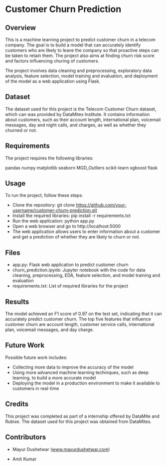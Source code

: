 # Customer Churn Prediction


## Overview
This is a machine learning project to predict customer churn in a telecom company. The goal is to build a model that can accurately identify customers who are likely to leave the company so that proactive steps can be taken to retain them. The project also aims at finding churn risk score and factors influencing churing of customers.

The project involves data cleaning and preprocessing, exploratory data analysis, feature selection, model training and evaluation, and deployment of the model as a web application using Flask.

## Dataset
The dataset used for this project is the Telecom Customer Churn dataset, which can was provided by DataMites Institute. It contains information about customers, such as their account length, international plan, voicemail messages, day and night calls, and charges, as well as whether they churned or not.

## Requirements
The project requires the following libraries:

pandas
numpy
matplotlib
seaborn
MGD_Outliers
scikit-learn
xgboost
flask

## Usage
To run the project, follow these steps:

- Clone the repository: git clone https://github.com/your-username/customer-churn-prediction.git
- Install the required libraries: pip install -r requirements.txt
- Run the web application: python app.py
- Open a web browser and go to http://localhost:5000
- The web application allows users to enter information about a customer and get a prediction of whether they are likely to churn or not.

## Files

- app.py: Flask web application to predict customer churn
- churn_prediction.ipynb: Jupyter notebook with the code for data cleaning, preprocessing, EDA, feature selection, and model training and evaluation
- requirements.txt: List of required libraries for the project


## Results
The model achieved an F1 score of 0.97 on the test set, indicating that it can accurately predict customer churn. The top five features that influence customer churn are account length, customer service calls, international plan, voicemail messages, and day charge.

## Future Work
Possible future work includes:

- Collecting more data to improve the accuracy of the model
- Using more advanced machine learning techniques, such as deep learning, to build a more accurate model
- Deploying the model in a production environment to make it available to customers in real-time


## Credits
This project was completed as part of a internship offered by DataMite and Rubixe. The dataset used for this project was obtained from DataMites.

## Contributors

- Mayur Dushetwar  (www.mayurdushetwar.com)

- Amit Kumar



